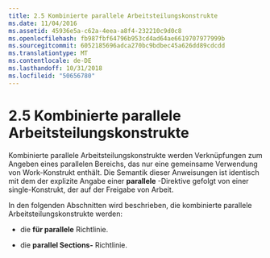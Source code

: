 ```yaml
---
title: 2.5 Kombinierte parallele Arbeitsteilungskonstrukte
ms.date: 11/04/2016
ms.assetid: 45936e5a-c62a-4eea-a8f4-232210c9d0c8
ms.openlocfilehash: fb987fbf64796b953cd4ad64ae6619707977999b
ms.sourcegitcommit: 6052185696adca270bc9bdbec45a626dd89cdcdd
ms.translationtype: MT
ms.contentlocale: de-DE
ms.lasthandoff: 10/31/2018
ms.locfileid: "50656780"
---
```

# <a name="25-combined-parallel-work-sharing-constructs"></a>2.5 Kombinierte parallele Arbeitsteilungskonstrukte

Kombinierte parallele Arbeitsteilungskonstrukte werden Verknüpfungen zum Angeben eines parallelen Bereichs, das nur eine gemeinsame Verwendung von Work-Konstrukt enthält. Die Semantik dieser Anweisungen ist identisch mit dem der explizite Angabe einer **parallele** -Direktive gefolgt von einer single-Konstrukt, der auf der Freigabe von Arbeit.

In den folgenden Abschnitten wird beschrieben, die kombinierte parallele Arbeitsteilungskonstrukte werden:

- die **für parallele** Richtlinie.

- die **parallel Sections-** Richtlinie.